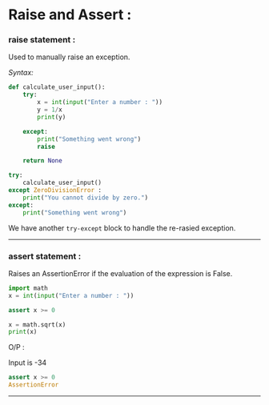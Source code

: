 # **Raise and Assert :** 

### **raise statement :**

Used to manually raise an exception.  

*Syntax:*

```python
def calculate_user_input():
    try:
        x = int(input("Enter a number : "))
        y = 1/x
        print(y)

    except:
        print("Something went wrong")
        raise

    return None

try:
    calculate_user_input()
except ZeroDivisionError :
    print("You cannot divide by zero.")
except:
    print("Something went wrong")
```

We have another `try-except` block to handle the re-rasied exception.

___

### **assert statement :**

Raises an AssertionError if the evaluation of the expression is False.

```python
import math
x = int(input("Enter a number : "))

assert x >= 0

x = math.sqrt(x)
print(x)
```

O/P :  

Input is -34
```python
assert x >= 0
AssertionError
```
___